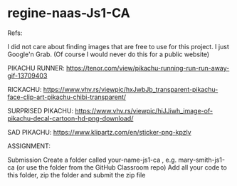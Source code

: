 # regine-naas-Js1-CA

Refs:

I did not care about finding images that are free to use for this project. I just Google'n Grab.
(Of course I would never do this for a public website)

PIKACHU RUNNER:
https://tenor.com/view/pikachu-running-run-run-away-gif-13709403

RICKACHU:
https://www.vhv.rs/viewpic/hxJwbJb_transparent-pikachu-face-clip-art-pikachu-chibi-transparent/

SURPRISED PIKACHU:
https://www.vhv.rs/viewpic/hiJJiwh_image-of-pikachu-decal-cartoon-hd-png-download/

SAD PIKACHU:
https://www.klipartz.com/en/sticker-png-kpzlv

ASSIGNMENT:

<!-- Level 1 Process
Find an API
Search for a public, free-to-use API.
You will need to make two calls to this API:

1. to fetch an array of results
2. to fetch a single result using an id, name, or other property.
   You will need to read the API's documentation to see what URLs are available, if they
   require a key to be sent in the header, and any other configuration they might need.
   There are many free APIs discoverable by a Google search.
   You may not use the APIs used in the lessons.

Styling
The focus of the CA is on JavaScript, not styling. Yet, as a front-end developer you will
always need to produce user-interfaces that make sense and are easy to follow. You will
need to provide navigation to and from the home page (index.html) and the contact page.
Both API calls should include a loading indicator. -->

<!-- index.html
Make a call to your API URL. Loop through the results and create HTML for each result.
You must display at least 3 different properties inside the HTML. It's not required to
display an image.
You will need to link each result to a details.html page and to pass a parameter in the query
string to that page.

index.html, cont.
If you are going to fetch the individual result on the details page by its id, then pass an id in
the query string.
If you will be retrieving by another property, like name for example, pass the name in the
query string.
You will fetch this parameter from the query string in the details page code. -->
<!-- Catch any errors and display a message on the page if an error occurs. -->

<!-- details.html
(Remember, you will need a parameter in the query string on this page, so either click
through to it from the index page or manually add a parameter to the URL).
Retrieve the id, name or other parameter from the query string. -->
<!-- Once you have the parameter, add it to the API URL in the format the API requires.
Make an API call using the URL you create. -->

<!-- details.html, cont.
Display at least 3 different properties from the received JSON on this page. -->
<!-- Set the title of the HTML page to be one of the property values, like name, title or another
relevant property. -->
<!-- Catch any errors and display a message on the page if an error occurs. -->

<!-- contact.html
Create a form with the following inputs and validation rules.
Name - required
Subject - must have a value with a minimum length of 10
Email - must have a value and be formatted like an email address - must have a value with a minimum length of 25 -->
<!-- When the form on this page is submitted, write code to validate the input. If any of the
inputs fail validation display an error message for the relevant input. -->

<!-- Level 2 Process
contact.html
If all validation passes, add a message above the form indicating the form passed
validation. -->

Submission
Create a folder called your-name-js1-ca , e.g. mary-smith-js1-ca (or use the folder from
the GitHub Classroom repo)
Add all your code to this folder, zip the folder and submit the zip file

